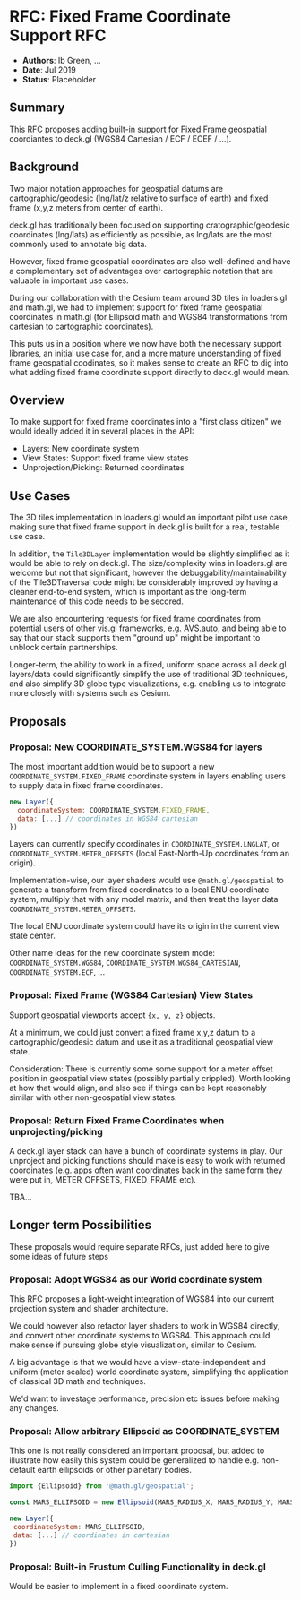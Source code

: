 # RFC: Fixed Frame Coordinate Support RFC

* **Authors**: Ib Green, ...
* **Date**: Jul 2019
* **Status**: Placeholder

## Summary

This RFC proposes adding built-in support for Fixed Frame geospatial coordiantes to deck.gl (WGS84 Cartesian / ECF / ECEF / ...).


## Background

Two major notation approaches for geospatial datums are cartographic/geodesic (lng/lat/z relative to surface of earth) and fixed frame (x,y,z meters from center of earth).

deck.gl has traditionally been focused on supporting cratographic/geodesic coordinates (lng/lats) as efficiently as possible, as lng/lats are the most commonly used to annotate big data.

However, fixed frame geospatial coordinates are also well-defined and have a complementary set of advantages over cartographic notation that are valuable in important use cases.

During our collaboration with the Cesium team around 3D tiles in loaders.gl and math.gl, we had to implement support for fixed frame geospatial coordinates in math.gl (for Ellipsoid math and WGS84 transformations from cartesian to cartographic coordinates).

This puts us in a position where we now have both the necessary support libraries, an initial use case for, and a more mature understanding of fixed frame geospatial coodinates, so it makes sense to create an RFC to dig into what adding fixed frame coordinate support directly to deck.gl would mean.


## Overview

To make support for fixed frame coordinates into a "first class citizen" we would ideally added it in several places in the API:
* Layers: New coordinate system
* View States: Support fixed frame view states
* Unprojection/Picking: Returned coordinates


## Use Cases

The 3D tiles implementation in loaders.gl would an important pilot use case, making sure that fixed frame support in deck.gl is built for a real, testable use case.

In addition, the `Tile3DLayer` implementation would be slightly simplified as it would be able to rely on deck.gl. The size/complexity wins in loaders.gl are welcome but not that significant, however the debuggability/maintainability of the Tile3DTraversal code might be considerably improved by having a cleaner end-to-end system, which is important as the long-term maintenance of this code needs to be secored.

We are also encountering requests for fixed frame coordinates from potential users of other vis.gl frameworks, e.g. AVS.auto, and being able to say that our stack supports them "ground up" might be important to unblock certain partnerships.

Longer-term, the ability to work in a fixed, uniform space across all deck.gl layers/data could significantly simplify the use of traditional 3D techniques, and also simplify 3D globe type visualizations, e.g. enabling us to integrate more closely with systems such as Cesium.


## Proposals

### Proposal: New COORDINATE_SYSTEM.WGS84 for layers

The most important addition would be to support a new `COORDINATE_SYSTEM.FIXED_FRAME` coordinate system in layers enabling users to supply data in fixed frame coordinates.

```js
new Layer({
  coordinateSystem: COORDINATE_SYSTEM.FIXED_FRAME,
  data: [...] // coordinates in WGS84 cartesian
})
```

Layers can currently specify coordinates in `COORDINATE_SYSTEM.LNGLAT`, or `COORDINATE_SYSTEM.METER_OFFSETS` (local East-North-Up coordinates from an origin).

Implementation-wise, our layer shaders would use `@math.gl/geospatial` to generate a transform from fixed coordinates to a local ENU coordinate system, multiply that with any model matrix, and then treat the layer data `COORDINATE_SYSTEM.METER_OFFSETS`.

The local ENU coordinate system could have its origin in the current view state center.

Other name ideas for the new coordinate system mode: `COORDINATE_SYSTEM.WGS84`, `COORDINATE_SYSTEM.WGS84_CARTESIAN`, `COORDINATE_SYSTEM.ECF`, ...


### Proposal: Fixed Frame (WGS84 Cartesian) View States

Support geospatial viewports accept `{x, y, z}` objects.

At a minimum, we could just convert a fixed frame x,y,z datum to a cartographic/geodesic datum and use it as a traditional geospatial view state.

Consideration: There is currently some some support for a meter offset position in geospatial view states (possibly partially crippled). Worth looking at how that would align, and also see if things can be kept reasonably similar with other non-geospatial view states.


### Proposal: Return Fixed Frame Coordinates when unprojecting/picking

A deck.gl layer stack can have a bunch of coordinate systems in play. Our unproject and picking functions should make is easy to work with returned coordinates (e.g. apps often want coordinates back in the same form they were put in, METER_OFFSETS, FIXED_FRAME etc).

TBA...


## Longer term Possibilities

These proposals would require separate RFCs, just added here to give some ideas of future steps

### Proposal: Adopt WGS84 as our World coordinate system

This RFC proposes a light-weight integration of WGS84 into our current projection system and shader architecture.

We could however also refactor layer shaders to work in WGS84 directly, and convert other coordinate systems to WGS84. This approach could make sense if pursuing globe style visualization, similar to Cesium.

A big advantage is that we would have a view-state-independent and uniform (meter scaled) world coordinate system, simplifying the application of classical 3D math and techniques.

We'd want to investage performance, precision etc issues before making any changes.


### Proposal: Allow arbitrary Ellipsoid as COORDINATE_SYSTEM

This one is not really considered an important proposal, but added to illustrate how easily this system could be generalized to handle e.g. non-default earth ellipsoids or other planetary bodies.

 ```js
import {Ellipsoid} from '@math.gl/geospatial';

const MARS_ELLIPSOID = new Ellipsoid(MARS_RADIUS_X, MARS_RADIUS_Y, MARS_RADIUS_Z);

new Layer({
  coordinateSystem: MARS_ELLIPSOID,
  data: [...] // coordinates in cartesian
})
```

### Proposal: Built-in Frustum Culling Functionality in deck.gl

Would be easier to implement in a fixed coordinate system.

